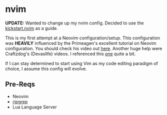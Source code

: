 # nvim
<b>UPDATE:</b> Wanted to change up my nvim config.  Decided to use the [kickstart.nvim](https://github.com/nvim-lua/kickstart.nvim) as a guide.

This is my first attempt at a Neovim configuration/setup.  This configuration was <b>HEAVILY</b> influenced by the Primeagen's excellent tutorial on Neovim configuration.  You should check his video out [here](https://www.youtube.com/watch?v=w7i4amO_zaE).  Another huge help were Craftzdog's (Devaslife) videos.  I referenced this [one](https://www.youtube.com/watch?v=ajmK0ZNcM4Q) quite a bit.

If I can stay determined to start using Vim as my code editing paradigm of choice, I assume this config will evolve.

## Pre-Reqs
- Neovim
- [ripgrep](https://github.com/BurntSushi/ripgrep)
- Lua Language Server
